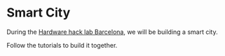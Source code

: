 # Smart City
During the [Hardware hack lab Barcelona](https://hardwarehacklab.io/), we will be building a smart city.

Follow the tutorials to build it together.